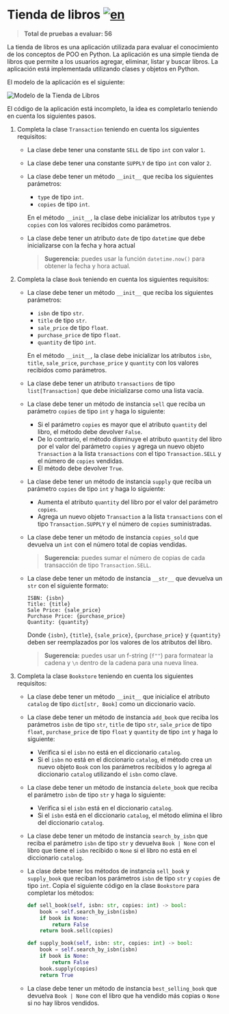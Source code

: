 # Tienda de libros [![en](https://img.shields.io/badge/lang-en-blue)](README.md "English version")

> **Total de pruebas a evaluar: 56**

La tienda de libros es una aplicación utilizada para evaluar el conocimiento de los conceptos de POO en Python. La aplicación es una simple tienda de libros que permite a los usuarios agregar, eliminar, listar y buscar libros. La aplicación está implementada utilizando clases y objetos en Python.

El modelo de la aplicación es el siguiente:

![Modelo de la Tienda de Libros](assets/book-store-model.png)

El código de la aplicación está incompleto, la idea es completarlo teniendo en cuenta los siguientes pasos.

1. Completa la clase `Transaction` teniendo en cuenta los siguientes requisitos:
    - La clase debe tener una constante `SELL` de tipo `int` con valor `1`.
    - La clase debe tener una constante `SUPPLY` de tipo `int` con valor `2`.
    - La clase debe tener un método `__init__` que reciba los siguientes parámetros:
        - `type` de tipo `int`.
        - `copies` de tipo `int`.

        En el método `__init__`, la clase debe inicializar los atributos `type` y `copies` con los valores recibidos como parámetros.
    - La clase debe tener un atributo `date` de tipo `datetime` que debe inicializarse con la fecha y hora actual 
        > **Sugerencia:** puedes usar la función `datetime.now()` para obtener la fecha y hora actual.

2. Completa la clase `Book` teniendo en cuenta los siguientes requisitos:
    - La clase debe tener un método `__init__` que reciba los siguientes parámetros:
        - `isbn` de tipo `str`.
        - `title` de tipo `str`.
        - `sale_price` de tipo `float`.
        - `purchase_price` de tipo `float`.
        - `quantity` de tipo `int`.

        En el método `__init__`, la clase debe inicializar los atributos `isbn`, `title`, `sale_price`, `purchase_price` y `quantity` con los valores recibidos como parámetros.
    - La clase debe tener un atributo `transactions` de tipo `list[Transaction]` que debe inicializarse como una lista vacía.
    - La clase debe tener un método de instancia `sell` que reciba un parámetro `copies` de tipo `int` y haga lo siguiente:
        - Si el parámetro `copies` es mayor que el atributo `quantity` del libro, el método debe devolver `False`.
        - De lo contrario, el método disminuye el atributo `quantity` del libro por el valor del parámetro `copies` y agrega un nuevo objeto `Transaction` a la lista `transactions` con el tipo `Transaction.SELL` y el número de `copies` vendidas.
        - El método debe devolver `True`.
    - La clase debe tener un método de instancia `supply` que reciba un parámetro `copies` de tipo `int` y haga lo siguiente:
        - Aumenta el atributo `quantity` del libro por el valor del parámetro `copies`.
        - Agrega un nuevo objeto `Transaction` a la lista `transactions` con el tipo `Transaction.SUPPLY` y el número de `copies` suministradas.
    - La clase debe tener un método de instancia `copies_sold` que devuelva un `int` con el número total de copias vendidas.
        > **Sugerencia:** puedes sumar el número de copias de cada transacción de tipo `Transaction.SELL`.
    - La clase debe tener un método de instancia `__str__` que devuelva un `str` con el siguiente formato:
        ```
        ISBN: {isbn}
        Title: {title}
        Sale Price: {sale_price}
        Purchase Price: {purchase_price}
        Quantity: {quantity}
        ```

        Donde `{isbn}`, `{title}`, `{sale_price}`, `{purchase_price}` y `{quantity}` deben ser reemplazados por los valores de los atributos del libro.

        > **Sugerencia:** puedes usar un f-string (`f""`) para formatear la cadena y `\n` dentro de la cadena para una nueva línea.

3. Completa la clase `Bookstore` teniendo en cuenta los siguientes requisitos:
    - La clase debe tener un método `__init__` que inicialice el atributo `catalog` de tipo `dict[str, Book]` como un diccionario vacío.
    - La clase debe tener un método de instancia `add_book` que reciba los parámetros `isbn` de tipo `str`, `title` de tipo `str`, `sale_price` de tipo `float`, `purchase_price` de tipo `float` y `quantity` de tipo `int` y haga lo siguiente:
        - Verifica si el `isbn` no está en el diccionario `catalog`.
        - Si el `isbn` no está en el diccionario `catalog`, el método crea un nuevo objeto `Book` con los parámetros recibidos y lo agrega al diccionario `catalog` utilizando el `isbn` como clave.
    - La clase debe tener un método de instancia `delete_book` que reciba el parámetro `isbn` de tipo `str` y haga lo siguiente:
        - Verifica si el `isbn` está en el diccionario `catalog`.
        - Si el `isbn` está en el diccionario `catalog`, el método elimina el libro del diccionario `catalog`.
    - La clase debe tener un método de instancia `search_by_isbn` que reciba el parámetro `isbn` de tipo `str` y devuelva `Book | None` con el libro que tiene el `isbn` recibido o `None` si el libro no está en el diccionario `catalog`.

    - La clase debe tener los métodos de instancia `sell_book` y `supply_book` que reciban los parámetros `isbn` de tipo `str` y `copies` de tipo `int`. Copia el siguiente código en la clase `Bookstore` para completar los métodos:
        ```python
        def sell_book(self, isbn: str, copies: int) -> bool:
            book = self.search_by_isbn(isbn)
            if book is None:
                return False
            return book.sell(copies)

        def supply_book(self, isbn: str, copies: int) -> bool:
            book = self.search_by_isbn(isbn)
            if book is None:
                return False
            book.supply(copies)
            return True
        ```
    - La clase debe tener un método de instancia `best_selling_book` que devuelva `Book | None` con el libro que ha vendido más copias o `None` si no hay libros vendidos.